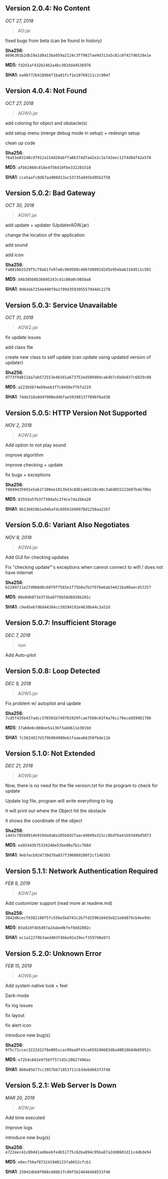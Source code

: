 ## Version 2.0.4: No Content

_OCT 27, 2018_

> AO.jar

fixed bugs from beta (can be found in history)

**Sha256**: ```8696301b2db19a1d0a13ba959a2124c3ff9027ae9d313a5c81c0f427d6528e1e```

**MD5**: ```fd2d1af432b24b2a4bc302dd44536976```

**SHA1**: ```ea9bf72b4189b6f1ba81fcf1e10768211c2c9047```

## Version 4.0.4: Not Found

_OCT 27, 2018_

> AOW0.jar

add coloring for object and obstacle(s)

add setup menu (merge debug mode in setup) + redesign setup

clean up code

**Sha256**: ```76a51e83240cd7912a154d20abffa86374d7a42e2c3a7d2eec12f4d84f42e5f8```

**MD5**: ```afbb2868c818e4f56d10fbe332201510```

**SHA1**: ```cca5aafc8d67aa980d13ac53735a045bd95b2f58```


## Version 5.0.2: Bad Gateway

_OCT 30, 2018_

>AOW1.jar

add update + updater (UpdaterAOW.jar)

change the location of the application

add sound

add icon

**Sha256**: ```fa0819b3329f5cf9a61fe97a6c969508c4067d8092d2d5e95eba63164511c501```

**MD5**: ```d4b305b8b3b605243cd1c00a0c985ba8```

**SHA1**: ```0d6dab7254e940f9a1f09d359395557944dc2278```

## Version 5.0.3: Service Unavailable

_OCT 31, 2018_

>AOW2.jar

fix update issues

add class file 

create new class to self update (can update using updated version of updater)

**Sha256**: ```d773f9d811da7ab572553e4b3d1a673753ed50940dca6db7c6bde837c6829c08```

**MD5**: ```a223b5b74eb9aeb3f7c8458eff6fa219```

**SHA1**: ```74de318a0d4f900ed4bfae59398137f89bf6ad36```

## Version 5.0.5: HTTP Version Not Supported

_NOV 2, 2018_

>AOW3.jar

Add option to not play sound

improve algorithm

improve checking + update 

fix bugs + exceptions

**Sha256**: ```788494359d1e5ab1f108ee1013b43c8db1a66110c48c3a6d855221607bde70be```

**MD5**: ```8355da5fb3f730da5c2f4ce74a2bba28```

**SHA1**: ```8b136828b1e84bafdc69561b90978d1258aa22b7```

## Version 5.0.6: Variant Also Negotiates

_NOV 9, 2018_

>AOW4.jar

Add GUI for checking updates

Fix "checking update"'s exceptions when cannot connect to wifi / does not have internet

**Sha256**: ```b2289711e27d008d6c60f9ff565e1f75b0a7b2f6f8e6ab344216a88aec453257```

**MD5**: ```80e0db07343f3ba07f8b58d6038b201c```

**SHA1**: ```c9e45e67d6d44384cc50294192e4630b44c3a52d```

## Version 5.0.7: Insufficient Storage

_DEC 7, 2018_

> non

Add Auto-pilot

## Version 5.0.8: Loop Detected

_DEC 9, 2018_

> AOW5.jar

Fix problem w/ autopilot and update 

**Sha256**: ```7cd5f435b437adcc376501b749781929fcae7580c03f4a76cc70ecdd59081786```

**MD5**: ```37a60e6c808ee5a136f3a8d611e3019d```

**SHA1**: ```7c562dd17d1f9b984980eb1faaea66350fbde11b```

## Version 5.1.0: Not Extended 

_DEC 21, 2018_

> AOW6.jar

Now, there is no need for the file version.txt for the program to check for update

Update log file, program will write everything to log

It will print out where the Object hit the obstacle

it shows the coordinate of the object

**Sha256**: ```1443c785b091de919dada8a105bdd2faac4d049a321cc8bdf6a41b93d4bd5073```

**MD5**: ```ea92443b75334240e53bed0a7b1c768d```

**SHA1**: ```9ebfecb924739d78a857f396009280f2cf14b503```

## Version 5.1.1: Network Authentication Required

_FEB 9, 2019_

> AOW7.jar

Add customizer support (read more at readme.md)


**Sha256**: ```3842d6cecfd382180f5fc556e5bd743c2b7fd2590104d3e821e8d879cb4ee9dc```

**MD5**: ```03a92df4b5d97a24abe0bfef8dd2802c```

**SHA1**: ```ec1a122f0b3aed403f4bbe92a39ecf359798a971```

## Version 5.2.0: Unknown Error

_FEB 15, 2019_

> AOW8.jar

Add system native look + feel

Dark-mode

fix log issues

fix layout

fix alert icon

introduce new bug(s)

**Sha256**: ```9f5c71ccec3222d12f8e005ccac99aa9f43ce659246683d6a40018b84b65952c```

**MD5**: ```e7254c602e9756ff571d3c20627496ac```

**SHA1**: ```860e85b77cc3957bb71851f11cb3debd663f3f48```

## Version 5.2.1: Web Server Is Down

_MAR 20, 2019_

> AOW.jar

Add time executed

Improve logs

introduce new bug(s)

**Sha256**: ```e722eec41c09d41ad8eebfe4b51775c62ba894c95ba87a2dd8601d11c4dbde94```

**MD5**: ```e8ecf59af073241940123fa0652cfcb1```

**SHA1**: ```25042db68f088c686b1fc00f5b24646468553f46```


